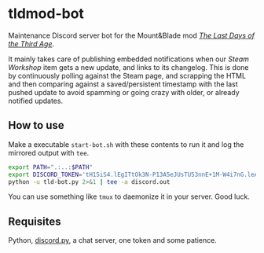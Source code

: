 # tldmod-bot
Maintenance Discord server bot for the Mount&Blade mod *[The Last Days of the Third Age](https://discord.gg/uczcz34)*.

It mainly takes care of publishing embedded notifications when our _Steam Workshop_ item gets a new update, and links to its changelog.
This is done by continuously polling against the Steam page, and scrapping the HTML and then comparing against a saved/persistent timestamp with the last pushed update to avoid spamming or going crazy with older, or already notified updates.

## How to use
Make a executable `start-bot.sh` with these contents to run it and log the mirrored output with `tee`.
```bash
export PATH=".:..:$PATH"
export DISCORD_TOKEN='tH15iS4.lEgITtOk3N-P13A5eJUsTU53nnE+1M-W4i7nG.leAkd'
python -u tld-bot.py 2>&1 | tee -a discord.out
```

You can use something like `tmux` to daemonize it in your server. Good luck.

## Requisites

Python, [discord.py](https://discordpy.readthedocs.io/en/latest/), a chat server, one token and some patience.
